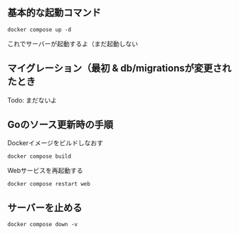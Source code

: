 ## 基本的な起動コマンド
```
docker compose up -d
```
これでサーバーが起動するよ（まだ起動しない

## マイグレーション（最初 & db/migrationsが変更されたとき
Todo: まだないよ

## Goのソース更新時の手順
Dockerイメージをビルドしなおす
```
docker compose build
```

Webサービスを再起動する
```
docker compose restart web
```
## サーバーを止める
```
docker compose down -v
```
